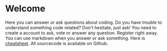 # Welcome


Here you can answer or ask questions about coding. Do you have trouble to understand something code related? Don't hesitate, just ask!
You need to create a account to ask, vote or answer any question. Register right away. You can use markdown when you answer or ask something. 
Here is [cheatsheet](https://github.com/adam-p/markdown-here/wiki/Markdown-Cheatsheet). All sourcecode is available on Github. 

